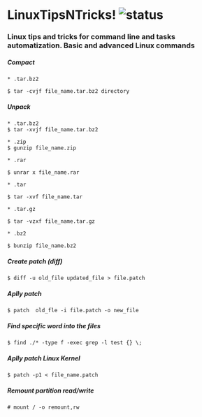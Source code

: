 # LinuxTipsNTricks! ![status](https://img.shields.io/readthedocs/pip.svg)
### Linux tips and tricks for command line and tasks automatization. Basic and advanced Linux commands

##### Compact
```
* .tar.bz2

$ tar -cvjf file_name.tar.bz2 directory
```

##### Unpack
```
* .tar.bz2
$ tar -xvjf file_name.tar.bz2

* .zip
$ gunzip file_name.zip

* .rar

$ unrar x file_name.rar

* .tar

$ tar -xvf file_name.tar

* .tar.gz

$ tar -vzxf file_name.tar.gz

* .bz2

$ bunzip file_name.bz2
```

##### Create patch (diff)
```
$ diff -u old_file updated_file > file.patch
```

##### Aplly patch
```
$ patch  old_fle -i file.patch -o new_file
```

##### Find specific word into the files
```
$ find ./* -type f -exec grep -l test {} \;
```

##### Aplly patch Linux Kernel
```
$ patch -p1 < file_name.patch
```

##### Remount partition read/write
```
# mount / -o remount,rw
```
